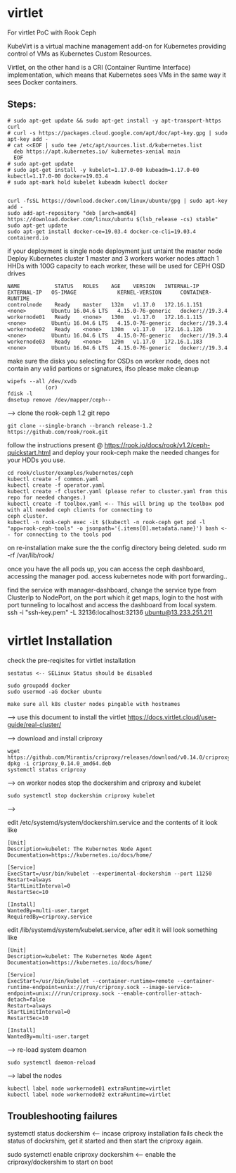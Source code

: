 # virtlet
For virtlet PoC with Rook Ceph

KubeVirt is a virtual machine management add-on for Kubernetes providing control of VMs as Kubernetes Custom Resources. 

Virtlet, on the other hand is a CRI (Container Runtime Interface) implementation, which means that Kubernetes sees VMs in the same way it sees Docker containers.

Steps:
------

    # sudo apt-get update && sudo apt-get install -y apt-transport-https curl
    # curl -s https://packages.cloud.google.com/apt/doc/apt-key.gpg | sudo apt-key add -
    # cat <<EOF | sudo tee /etc/apt/sources.list.d/kubernetes.list
      deb https://apt.kubernetes.io/ kubernetes-xenial main
      EOF
    # sudo apt-get update
    # sudo apt-get install -y kubelet=1.17.0-00 kubeadm=1.17.0-00 kubectl=1.17.0-00 docker=19.03.4
    # sudo apt-mark hold kubelet kubeadm kubectl docker
    
    
    curl -fsSL https://download.docker.com/linux/ubuntu/gpg | sudo apt-key add -
    sudo add-apt-repository "deb [arch=amd64] https://download.docker.com/linux/ubuntu $(lsb_release -cs) stable"
    sudo apt-get update
    sudo apt-get install docker-ce=19.03.4 docker-ce-cli=19.03.4 containerd.io

if your deployment is single node deployment just untaint the master node
Deploy Kubernetes cluster
1 master and 3 workers
worker nodes attach 1 HHDs with 100G capacity to each worker, these will be used for CEPH OSD drives

    NAME           STATUS   ROLES    AGE    VERSION   INTERNAL-IP    EXTERNAL-IP   OS-IMAGE             KERNEL-VERSION      CONTAINER-RUNTIME
    controlnode    Ready    master   132m   v1.17.0   172.16.1.151   <none>        Ubuntu 16.04.6 LTS   4.15.0-76-generic   docker://19.3.4
    workernode01   Ready    <none>   130m   v1.17.0   172.16.1.115   <none>        Ubuntu 16.04.6 LTS   4.15.0-76-generic   docker://19.3.4
    workernode02   Ready    <none>   130m   v1.17.0   172.16.1.126   <none>        Ubuntu 16.04.6 LTS   4.15.0-76-generic   docker://19.3.4
    workernode03   Ready    <none>   129m   v1.17.0   172.16.1.183   <none>        Ubuntu 16.04.6 LTS   4.15.0-76-generic   docker://19.3.4

make sure the disks you selecting for OSDs on worker node, does not contain any valid partions or signatures, ifso please make cleanup 
     
    wipefs --all /dev/xvdb
                (or)
    fdisk -l
    dmsetup remove /dev/mapper/ceph--
    
--> 
clone the rook-ceph 1.2 git repo
    
    git clone --single-branch --branch release-1.2 https://github.com/rook/rook.git

follow the instructions present @ https://rook.io/docs/rook/v1.2/ceph-quickstart.html and deploy your rook-ceph 
make the needed changes for your HDDs you use.

    cd rook/cluster/examples/kubernetes/ceph
    kubectl create -f common.yaml
    kubectl create -f operator.yaml
    kubectl create -f cluster.yaml (please refer to cluster.yaml from this repo for needed changes.)
    kubectl create -f toolbox.yaml <-- This will bring up the toolbox pod with all needed ceph clients for connecting to 
    ceph cluster.
    kubectl -n rook-ceph exec -it $(kubectl -n rook-ceph get pod -l "app=rook-ceph-tools" -o jsonpath='{.items[0].metadata.name}') bash <-- for connecting to the tools pod


on re-installation make sure the the config directory being deleted.
    sudo rm -rf /var/lib/rook/

once you have the all pods up, you can access the ceph dashboard, accessing the manager pod. access kubernetes node with port forwarding..

find the service with manager-dashboard, change the service type from ClusterIp to NodePort, on the port which it get maps, login to the host with port tunneling to localhost and access the dashboard from local system.
               ssh -i "ssh-key.pem" -L 32136:localhost:32136 ubuntu@13.233.251.211
               
virtlet Installation
====================

check the pre-reqisites for virtlet installation

    sestatus <-- SELinux Status should be disabled
    
    sudo groupadd docker
    sudo usermod -aG docker ubuntu

    make sure all k8s cluster nodes pingable with hostnames

--> use this document to install the virtlet https://docs.virtlet.cloud/user-guide/real-cluster/

-->
   download and install criproxy
   
    wget https://github.com/Mirantis/criproxy/releases/download/v0.14.0/criproxy_0.14.0_amd64.deb
    dpkg -i criproxy_0.14.0_amd64.deb
    systemctl status criproxy
    
-->
   on worker nodes stop the dockershim and criproxy and kubelet  
   
    sudo systemctl stop dockershim criproxy kubelet
-->

   edit /etc/systemd/system/dockershim.service and the contents of it look like
    
    [Unit]
    Description=kubelet: The Kubernetes Node Agent
    Documentation=https://kubernetes.io/docs/home/

    [Service]
    ExecStart=/usr/bin/kubelet --experimental-dockershim --port 11250
    Restart=always
    StartLimitInterval=0
    RestartSec=10

    [Install]
    WantedBy=multi-user.target
    RequiredBy=criproxy.service
   
   edit /lib/systemd/system/kubelet.service, after edit it will look something like
   
   
    [Unit]
    Description=kubelet: The Kubernetes Node Agent
    Documentation=https://kubernetes.io/docs/home/

    [Service]
    ExecStart=/usr/bin/kubelet --container-runtime=remote --container-runtime-endpoint=unix:///run/criproxy.sock --image-service-endpoint=unix:///run/criproxy.sock --enable-controller-attach-detach=false
    Restart=always
    StartLimitInterval=0
    RestartSec=10

    [Install]
    WantedBy=multi-user.target

--> 
  re-load system deamon 
  
    sudo systemctl daemon-reload
  
-->
   label the nodes 
   
    kubectl label node workernode01 extraRuntime=virtlet
    kubectl label node workernode02 extraRuntime=virtlet

Troubleshooting failures
------------------------

systemctl status dockershim <-- incase criproxy installation fails check the status of dockrshim, get it started and then  start the criproxy again.

sudo systemctl enable criproxy dockershim <-- enable the criproxy/dockershim to start on boot

